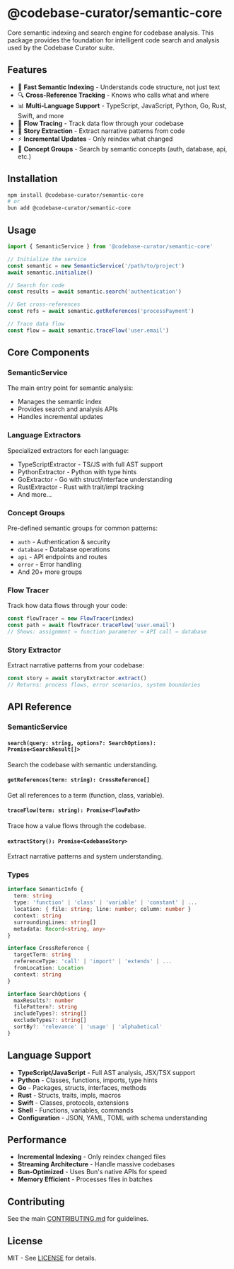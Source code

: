 # @codebase-curator/semantic-core

Core semantic indexing and search engine for codebase analysis. This package provides the foundation for intelligent code search and analysis used by the Codebase Curator suite.

## Features

- 🚀 **Fast Semantic Indexing** - Understands code structure, not just text
- 🔍 **Cross-Reference Tracking** - Knows who calls what and where
- 📊 **Multi-Language Support** - TypeScript, JavaScript, Python, Go, Rust, Swift, and more
- 🌊 **Flow Tracing** - Track data flow through your codebase
- 📖 **Story Extraction** - Extract narrative patterns from code
- ⚡ **Incremental Updates** - Only reindex what changed
- 🎯 **Concept Groups** - Search by semantic concepts (auth, database, api, etc.)

## Installation

```bash
npm install @codebase-curator/semantic-core
# or
bun add @codebase-curator/semantic-core
```

## Usage

```typescript
import { SemanticService } from '@codebase-curator/semantic-core'

// Initialize the service
const semantic = new SemanticService('/path/to/project')
await semantic.initialize()

// Search for code
const results = await semantic.search('authentication')

// Get cross-references
const refs = await semantic.getReferences('processPayment')

// Trace data flow
const flow = await semantic.traceFlow('user.email')
```

## Core Components

### SemanticService
The main entry point for semantic analysis:
- Manages the semantic index
- Provides search and analysis APIs
- Handles incremental updates

### Language Extractors
Specialized extractors for each language:
- TypeScriptExtractor - TS/JS with full AST support
- PythonExtractor - Python with type hints
- GoExtractor - Go with struct/interface understanding
- RustExtractor - Rust with trait/impl tracking
- And more...

### Concept Groups
Pre-defined semantic groups for common patterns:
- `auth` - Authentication & security
- `database` - Database operations
- `api` - API endpoints and routes
- `error` - Error handling
- And 20+ more groups

### Flow Tracer
Track how data flows through your code:
```typescript
const flowTracer = new FlowTracer(index)
const path = await flowTracer.traceFlow('user.email')
// Shows: assignment → function parameter → API call → database
```

### Story Extractor
Extract narrative patterns from your codebase:
```typescript
const story = await storyExtractor.extract()
// Returns: process flows, error scenarios, system boundaries
```

## API Reference

### SemanticService

#### `search(query: string, options?: SearchOptions): Promise<SearchResult[]>`
Search the codebase with semantic understanding.

#### `getReferences(term: string): CrossReference[]`
Get all references to a term (function, class, variable).

#### `traceFlow(term: string): Promise<FlowPath>`
Trace how a value flows through the codebase.

#### `extractStory(): Promise<CodebaseStory>`
Extract narrative patterns and system understanding.

### Types

```typescript
interface SemanticInfo {
  term: string
  type: 'function' | 'class' | 'variable' | 'constant' | ...
  location: { file: string; line: number; column: number }
  context: string
  surroundingLines: string[]
  metadata: Record<string, any>
}

interface CrossReference {
  targetTerm: string
  referenceType: 'call' | 'import' | 'extends' | ...
  fromLocation: Location
  context: string
}

interface SearchOptions {
  maxResults?: number
  filePattern?: string
  includeTypes?: string[]
  excludeTypes?: string[]
  sortBy?: 'relevance' | 'usage' | 'alphabetical'
}
```

## Language Support

- **TypeScript/JavaScript** - Full AST analysis, JSX/TSX support
- **Python** - Classes, functions, imports, type hints
- **Go** - Packages, structs, interfaces, methods
- **Rust** - Structs, traits, impls, macros
- **Swift** - Classes, protocols, extensions
- **Shell** - Functions, variables, commands
- **Configuration** - JSON, YAML, TOML with schema understanding

## Performance

- **Incremental Indexing** - Only reindex changed files
- **Streaming Architecture** - Handle massive codebases
- **Bun-Optimized** - Uses Bun's native APIs for speed
- **Memory Efficient** - Processes files in batches

## Contributing

See the main [CONTRIBUTING.md](../../../CONTRIBUTING.md) for guidelines.

## License

MIT - See [LICENSE](../../../LICENSE) for details.